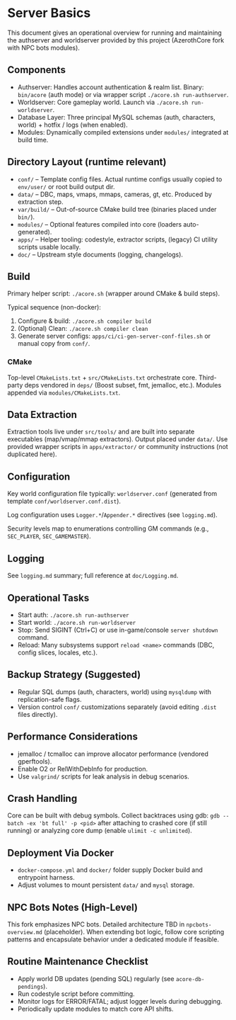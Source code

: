 # Server Basics

This document gives an operational overview for running and maintaining the authserver and worldserver provided by this project (AzerothCore fork with NPC bots modules).

## Components

- Authserver: Handles account authentication & realm list. Binary: `bin/acore` (auth mode) or via wrapper script `./acore.sh run-authserver`.
- Worldserver: Core gameplay world. Launch via `./acore.sh run-worldserver`.
- Database Layer: Three principal MySQL schemas (auth, characters, world) + hotfix / logs (when enabled).
- Modules: Dynamically compiled extensions under `modules/` integrated at build time.

## Directory Layout (runtime relevant)

- `conf/` – Template config files. Actual runtime configs usually copied to `env/user/` or root build output dir.
- `data/` – DBC, maps, vmaps, mmaps, cameras, gt, etc. Produced by extraction step.
- `var/build/` – Out-of-source CMake build tree (binaries placed under `bin/`).
- `modules/` – Optional features compiled into core (loaders auto-generated).
- `apps/` – Helper tooling: codestyle, extractor scripts, (legacy) CI utility scripts usable locally.
- `doc/` – Upstream style documents (logging, changelogs).

## Build

Primary helper script: `./acore.sh` (wrapper around CMake & build steps).

Typical sequence (non-docker):
1. Configure & build: `./acore.sh compiler build`
2. (Optional) Clean: `./acore.sh compiler clean`
3. Generate server configs: `apps/ci/ci-gen-server-conf-files.sh` or manual copy from `conf/`.

### CMake

Top-level `CMakeLists.txt` + `src/CMakeLists.txt` orchestrate core. Third-party deps vendored in `deps/` (Boost subset, fmt, jemalloc, etc.). Modules appended via `modules/CMakeLists.txt`.

## Data Extraction

Extraction tools live under `src/tools/` and are built into separate executables (map/vmap/mmap extractors). Output placed under `data/`. Use provided wrapper scripts in `apps/extractor/` or community instructions (not duplicated here).

## Configuration

Key world configuration file typically: `worldserver.conf` (generated from template `conf/worldserver.conf.dist`).

Log configuration uses `Logger.*`/`Appender.*` directives (see `logging.md`).

Security levels map to enumerations controlling GM commands (e.g., `SEC_PLAYER`, `SEC_GAMEMASTER`).

## Logging

See `logging.md` summary; full reference at `doc/Logging.md`.

## Operational Tasks

- Start auth: `./acore.sh run-authserver`
- Start world: `./acore.sh run-worldserver`
- Stop: Send SIGINT (Ctrl+C) or use in-game/console `server shutdown` command.
- Reload: Many subsystems support `reload <name>` commands (DBC, config slices, locales, etc.).

## Backup Strategy (Suggested)

- Regular SQL dumps (auth, characters, world) using `mysqldump` with replication-safe flags.
- Version control `conf/` customizations separately (avoid editing `.dist` files directly).

## Performance Considerations

- jemalloc / tcmalloc can improve allocator performance (vendored gperftools).
- Enable O2 or RelWithDebInfo for production.
- Use `valgrind/` scripts for leak analysis in debug scenarios.

## Crash Handling

Core can be built with debug symbols. Collect backtraces using gdb: `gdb --batch -ex 'bt full' -p <pid>` after attaching to crashed core (if still running) or analyzing core dump (enable `ulimit -c unlimited`).

## Deployment Via Docker

- `docker-compose.yml` and `docker/` folder supply Docker build and entrypoint harness.
- Adjust volumes to mount persistent `data/` and `mysql` storage.

## NPC Bots Notes (High-Level)

This fork emphasizes NPC bots. Detailed architecture TBD in `npcbots-overview.md` (placeholder). When extending bot logic, follow core scripting patterns and encapsulate behavior under a dedicated module if feasible.

## Routine Maintenance Checklist

- Apply world DB updates (pending SQL) regularly (see `acore-db-pendings`).
- Run codestyle script before committing.
- Monitor logs for ERROR/FATAL; adjust logger levels during debugging.
- Periodically update modules to match core API shifts.
